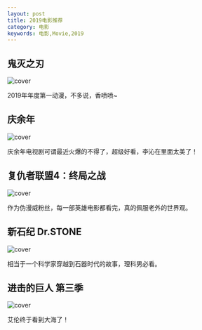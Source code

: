 ```yaml
---
layout: post
title: 2019电影推荐
category: 电影
keywords: 电影,Movie,2019
---
```


## 鬼灭之刃

![cover](https://sm.ms/image/RiLyVrF4sCMdGTe)

2019年年度第一动漫，不多说，香喷喷~

## 庆余年

![cover](https://sm.ms/image/1cXVgIoC7GJ4hib)

庆余年电视剧可谓最近火爆的不得了，超级好看，李沁在里面太美了！

## 复仇者联盟4：终局之战

![cover](https://sm.ms/image/WjMdD4k1CKc9awr)

作为伪漫威粉丝，每一部英雄电影都看完，真的佩服老外的世界观。

## 新石纪 Dr.STONE

![cover](https://sm.ms/image/pxY3MXGzsnqfRuB)

相当于一个科学家穿越到石器时代的故事，理科男必看。

## 进击的巨人 第三季

![cover](https://sm.ms/image/kw5BCWcXu4OvhTG)

艾伦终于看到大海了！

